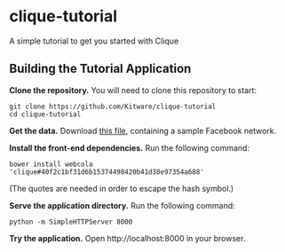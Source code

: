 # clique-tutorial
A simple tutorial to get you started with Clique

## Building the Tutorial Application

**Clone the repository.**  You will need to clone this repository to start:
````
git clone https://github.com/Kitware/clique-tutorial
cd clique-tutorial
````

**Get the data.** Download [this
   file](http://romanesco.readthedocs.org/en/latest/\_static/facebook-sample-data.txt),
containing a sample Facebook network.

**Install the front-end dependencies.** Run the following command:

````
bower install webcola 'clique#40f2c1bf31d6b15374498420b41d38e97354a688'
````
(The quotes are needed in order to escape the hash symbol.)

**Serve the application directory.** Run the following command:

````
python -m SimpleHTTPServer 8000
````

**Try the application.** Open http://localhost:8000 in your browser.
